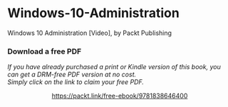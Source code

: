 # Windows-10-Administration
Windows 10 Administration [Video], by Packt Publishing
### Download a free PDF

 <i>If you have already purchased a print or Kindle version of this book, you can get a DRM-free PDF version at no cost.<br>Simply click on the link to claim your free PDF.</i>
<p align="center"> <a href="https://packt.link/free-ebook/9781838646400">https://packt.link/free-ebook/9781838646400 </a> </p>